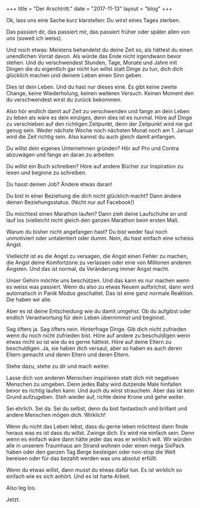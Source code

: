+++
title = "Der Arschtritt."
date = "2017-11-13"
layout = "blog"
+++

Ok, lass uns eine Sache kurz klarstellen: Du wirst eines Tages sterben.

Das passiert dir, das passiert mir, das passiert früher oder später allen von uns (soweit ich weiss).

Und noch etwas: Meistens behandelst du deine Zeit so, als hättest du einen unendlichen Vorrat davon. Als würde das Ende nicht irgendwann bevor stehen. Und du verschwendest Stunden, Tage, Monate und Jahre mit Dingen die du eigentlich gar nicht tun willst statt Dinge zu tun, dich dich glücklich machen und deinem Leben einen Sinn geben.

Dies ist dein Leben. Und du hast nur dieses eine. Es gibt keine zweite Change, keine Wiederholung, keinen weiteren Versuch. Keinen Moment den du verschwendest wirst du zurück bekommen.

Also hör endlich damit auf Zeit zu verschwenden und fange an dein Leben zu leben als wäre es dein einziges, denn dies ist es nunmal. Höre auf Dinge zu verschieben auf den richtigen Zeitpunkt, denn der Zeitpunkt wird nie gut genug sein. Weder nächste Woche noch nächsten Monat noch am 1. Januar wird die Zeit richtig sein. Also kannst du auch gleich damit anfangen.

Du willst dein eigenes Unternehmen gründen? Hör auf Pro und Contra abzuwägen und fange an daran zu arbeiten. 

Du willst ein Buch schreiben? Höre auf andere Bücher zur Inspiration zu lesen und beginne zu schreiben. 

Du hasst deinen Job? Ändere etwas daran!

Du bist in einer Beziehung die dich nicht glücklich macht? Dann ändere deinen Beziehungsstatus. (Nicht nur auf Facebook!)

Du möchtest einen Marathon laufen? Dann zieh deine Laufschuhe an und lauf los (vielleicht nicht gleich den ganzen Marathon beim ersten Mal).

Warum du bisher nicht angefangen hast? Du bist weder faul noch unmotiviert oder untalentiert oder dumm. Nein, du hast einfach eine scheiss Angst.

Vielleicht ist es die Angst zu versagen, die Angst einen Fehler zu machen, die Angst deine Komfortzone zu verlassen oder eine von Millionen anderen Ängsten. Und das ist normal, da Veränderung immer Angst macht. 

Unser Gehirn möchte uns beschützen. Und das kann es nur machen wenn es weiss was passiert. Wenn du also zu etwas Neuem aufbrichst, dann wird automatisch in Panik Modus geschaltet. Das ist eine ganz normale Reaktion. Die haben wir alle. 

Aber es ist deine Entscheidung wie du damit umgehst. Ob du aufgibst oder endlich Verantwortung für dein Leben übernimmst und beginnst.

Sag öfters ja. Sag öfters nein. Hinterfrage Dinge. Gib dich nicht zufrieden wenn du noch nicht zufrieden bist. Höre auf andere zu beschuldigen wenn etwas nicht so ist wie du es gerne hättest. Höre auf deine Eltern zu beschuldigen. Ja, sie haben dich versaut, aber so haben es auch deren Eltern gemacht und deren Eltern und deren Eltern.

Stehe dazu, stehe zu dir und mach weiter. 

Lasse dich von anderen Menschen inspirieren statt dich mit negativen Menschen zu umgeben. Denn jedes Baby wird dutzende Male hinfallen bevor es richtig laufen kann. Und auch du wirst straucheln. Aber das ist kein Grund aufzugeben. Steh wieder auf, richte deine Krone und gehe weiter.

Sei ehrlich. Sei da. Sei du selbst, denn du bist fantastisch und brillant und andere Menschen mögen dich. Wirklich!

Wenn du nicht das Leben lebst, dass du gerne leben möchtest dann finde heraus was es ist dass du willst. Zwinge dich. Es wird nie einfach sein. Denn wenn es einfach wäre dann hätte jeder das was er wirklich will. Wir würden alle in unserem Traumhaus am Strand wohnen oder einen mega SixPack haben oder den ganzen Tag Berge besteigen oder non-stop die Welt bereisen oder für das bezahlt werden was uns absolut erfüllt. 

Wenn du etwas willst, dann musst du etwas dafür tun. Es ist wirklich so einfach wie es sich anhört. Und es ist harte Arbeit.

Also leg los. 

Jetzt.
